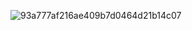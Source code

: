 ![93a777af216ae409b7d0464d21b14c07](https://github.com/user-attachments/assets/d92bac11-2950-4a63-9495-91b723a942d1)

